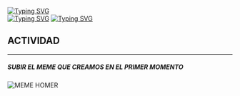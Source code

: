 [![Typing SVG](https://readme-typing-svg.demolab.com?font=Cascadia+Code&size=40&pause=1000&multiline=true&random=false&width=435&lines=GRUPO+3)](https://git.io/typing-svg)
<br>
[![Typing SVG](https://readme-typing-svg.demolab.com?font=Cascadia+Code&size=30&pause=1000&multiline=true&random=false&width=435&lines=Agus%2C+Leo%2C+Guille%2C+Nico+%2C)](https://git.io/typing-svg)
[![Typing SVG](https://readme-typing-svg.demolab.com?font=Cascadia+Code&size=30&pause=1000&multiline=true&random=false&width=435&lines=Lucho+A%2C+Lucho+E%2C+Franco)](https://git.io/typing-svg)
## ACTIVIDAD 
---
##### SUBIR EL MEME QUE CREAMOS EN EL PRIMER MOMENTO

![MEME HOMER](https://i.pinimg.com/originals/0e/0a/4d/0e0a4dc4931d0572a9a2946f2ccd48c9.gif)
